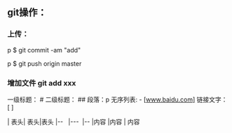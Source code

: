 ## git操作：
### 上传：
p $ git commit -am "add"


p $ git push origin master

### 增加文件 git add xxx



一级标题： #
二级标题： ##
段落：p
无序列表: - 
[www.baidu.com] 链接文字： [ ]

| 表头| 表头|表头
|--   |---  |--
|内容 |内容 | 内容
